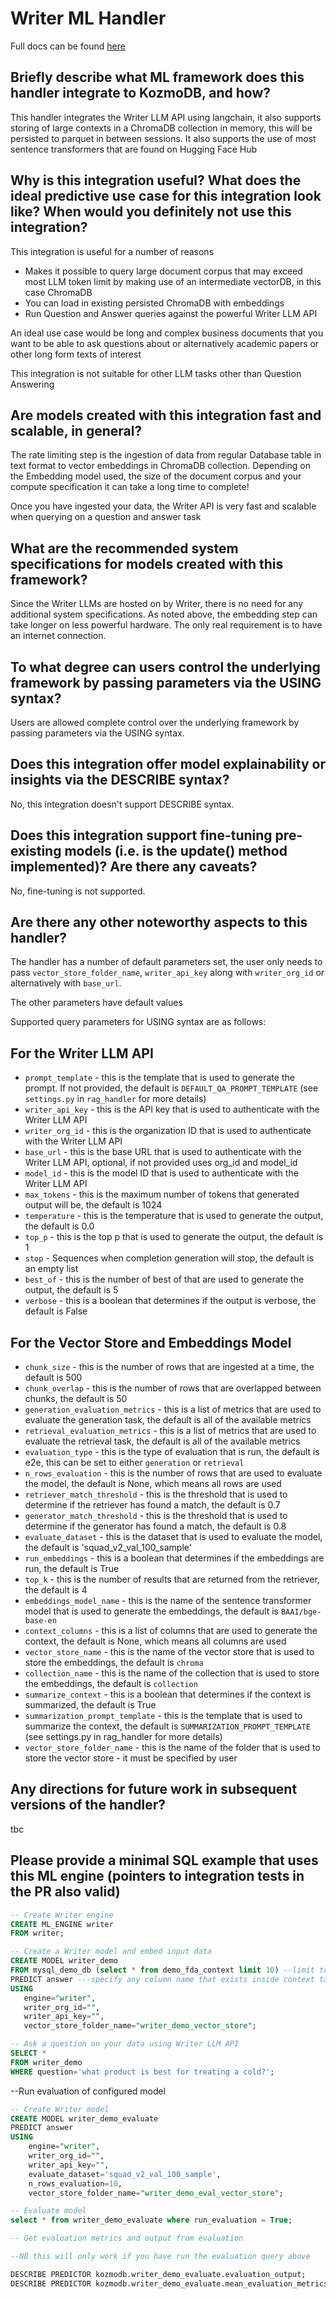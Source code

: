 # Writer ML Handler

Full docs can be found [here](https://docs.google.com/document/d/15coxZhW00uu35mReiUQC9vUy5uLUeuI1m09Q_P8G4LM/edit?usp=sharing)

## Briefly describe what ML framework does this handler integrate to KozmoDB, and how?
This handler integrates the Writer LLM API using langchain, it also supports storing of large contexts in a ChromaDB collection in memory, this will be persisted to parquet in between sessions. It also supports the use of most sentence transformers that are found on Hugging Face Hub

## Why is this integration useful? What does the ideal predictive use case for this integration look like? When would you definitely not use this integration?

This integration is useful for a number of reasons
- Makes it possible to query large document corpus that may exceed most LLM token limit by making use of an intermediate vectorDB, in this case ChromaDB
- You can load in existing persisted ChromaDB with embeddings
- Run Question and Answer queries against the powerful Writer LLM API

An ideal use case would be long and complex business documents that you want to be able to ask questions about or alternatively academic papers or other long form texts of interest

This integration is not suitable for other LLM tasks other than Question Answering

## Are models created with this integration fast and scalable, in general?
The rate limiting step is the ingestion of data from regular Database table in text format to vector embeddings in ChromaDB collection. Depending on the Embedding model used, the size of the document corpus and your compute specification it can take a long time to complete!

Once you have ingested your data, the Writer API is very fast and scalable when querying on a question and answer task

## What are the recommended system specifications for models created with this framework?
Since the Writer LLMs are hosted on by Writer, there is no need for any additional system specifications. As noted above, the embedding step can take longer on less powerful hardware. The only real requirement is to have an internet connection.

## To what degree can users control the underlying framework by passing parameters via the USING syntax?
Users are allowed complete control over the underlying framework by passing parameters via the USING syntax.

## Does this integration offer model explainability or insights via the DESCRIBE syntax?
No, this integration doesn't support DESCRIBE syntax.

## Does this integration support fine-tuning pre-existing models (i.e. is the update() method implemented)? Are there any caveats?
No, fine-tuning is not supported.

## Are there any other noteworthy aspects to this handler?
The handler has a number of default parameters set, the user only needs to pass  `vector_store_folder_name`, `writer_api_key` along with `writer_org_id` or alternatively with `base_url`.

The other parameters have default values

Supported query parameters for USING syntax are as follows:

## For the Writer LLM API

- `prompt_template` - this is the template that is used to generate the prompt. If not provided, the default is `DEFAULT_QA_PROMPT_TEMPLATE` (see `settings.py` in `rag_handler` for more details)
- `writer_api_key` - this is the API key that is used to authenticate with the Writer LLM API
- `writer_org_id` - this is the organization ID that is used to authenticate with the Writer LLM API
- `base_url` - this is the base URL that is used to authenticate with the Writer LLM API, optional, if not provided uses org_id and model_id
- `model_id` - this is the model ID that is used to authenticate with the Writer LLM API
- `max_tokens` - this is the maximum number of tokens that generated output will be, the default is 1024
- `temperature` - this is the temperature that is used to generate the output, the default is 0.0
- `top_p` - this is the top p that is used to generate the output, the default is 1
- `stop` - Sequences when completion generation will stop, the default is an empty list
- `best_of` - this is the number of best of that are used to generate the output, the default is 5
- `verbose` - this is a boolean that determines if the output is verbose, the default is False

## For the Vector Store and Embeddings Model

- `chunk_size` - this is the number of rows that are ingested at a time, the default is 500
- `chunk_overlap` - this is the number of rows that are overlapped between chunks, the default is 50
- `generation_evaluation_metrics` - this is a list of metrics that are used to evaluate the generation task, the default is all of the available metrics
- `retrieval_evaluation_metrics` - this is a list of metrics that are used to evaluate the retrieval task, the default is all of the available metrics
- `evaluation_type` - this is the type of evaluation that is run, the default is e2e, this can be set to either `generation` or `retrieval`
- `n_rows_evaluation` - this is the number of rows that are used to evaluate the model, the default is None, which means all rows are used
- `retriever_match_threshold` - this is the threshold that is used to determine if the retriever has found a match, the default is 0.7
- `generator_match_threshold` - this is the threshold that is used to determine if the generator has found a match, the default is 0.8
- `evaluate_dataset` - this is the dataset that is used to evaluate the model, the default is 'squad_v2_val_100_sample'
- `run_embeddings` - this is a boolean that determines if the embeddings are run, the default is True
- `top_k` - this is the number of results that are returned from the retriever, the default is 4
- `embeddings_model_name` - this is the name of the sentence transformer model that is used to generate the embeddings, the default is `BAAI/bge-base-en`
- `context_columns` - this is a list of columns that are used to generate the context, the default is None, which means all columns are used
- `vector_store_name` - this is the name of the vector store that is used to store the embeddings, the default is `chroma`
- `collection_name` - this is the name of the collection that is used to store the embeddings, the default is `collection`
- `summarize_context` - this is a boolean that determines if the context is summarized, the default is True
- `summarization_prompt_template` - this is the template that is used to summarize the context, the default is `SUMMARIZATION_PROMPT_TEMPLATE` (see settings.py in rag_handler for more details)
- `vector_store_folder_name` - this is the name of the folder that is used to store the vector store - it must be specified by user

## Any directions for future work in subsequent versions of the handler?
tbc

## Please provide a minimal SQL example that uses this ML engine (pointers to integration tests in the PR also valid)
```sql
-- Create Writer engine
CREATE ML_ENGINE writer
FROM writer;

-- Create a Writer model and embed input data
CREATE MODEL writer_demo
FROM mysql_demo_db (select * from demo_fda_context limit 10) --limit to 10 rows for testing purposes
PREDICT answer ---specify any column name that exists inside context table, 'answer' used for illustrative purposes
USING
   engine="writer",
   writer_org_id="",
   writer_api_key="",
   vector_store_folder_name="writer_demo_vector_store";

-- Ask a question on your data using Writer LLM API
SELECT *
FROM writer_demo
WHERE question='what product is best for treating a cold?';
```

--Run evaluation of configured model
```sql
-- Create Writer model
CREATE MODEL writer_demo_evaluate
PREDICT answer
USING
    engine="writer",
    writer_org_id="",
    writer_api_key="",
    evaluate_dataset='squad_v2_val_100_sample',
    n_rows_evaluation=10,
    vector_store_folder_name="writer_demo_eval_vector_store";

-- Evaluate model
select * from writer_demo_evaluate where run_evaluation = True;

-- Get evaluation metrics and output from evaluation

--NB this will only work if you have run the evaluation query above

DESCRIBE PREDICTOR kozmodb.writer_demo_evaluate.evaluation_output;
DESCRIBE PREDICTOR kozmodb.writer_demo_evaluate.mean_evaluation_metrics;


```
